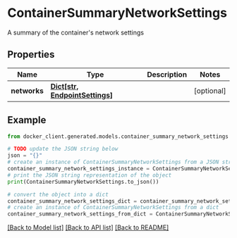 # ContainerSummaryNetworkSettings

A summary of the container's network settings

## Properties

Name | Type | Description | Notes
------------ | ------------- | ------------- | -------------
**networks** | [**Dict[str, EndpointSettings]**](EndpointSettings.md) |  | [optional] 

## Example

```python
from docker_client.generated.models.container_summary_network_settings import ContainerSummaryNetworkSettings

# TODO update the JSON string below
json = "{}"
# create an instance of ContainerSummaryNetworkSettings from a JSON string
container_summary_network_settings_instance = ContainerSummaryNetworkSettings.from_json(json)
# print the JSON string representation of the object
print(ContainerSummaryNetworkSettings.to_json())

# convert the object into a dict
container_summary_network_settings_dict = container_summary_network_settings_instance.to_dict()
# create an instance of ContainerSummaryNetworkSettings from a dict
container_summary_network_settings_from_dict = ContainerSummaryNetworkSettings.from_dict(container_summary_network_settings_dict)
```
[[Back to Model list]](../README.md#documentation-for-models) [[Back to API list]](../README.md#documentation-for-api-endpoints) [[Back to README]](../README.md)



